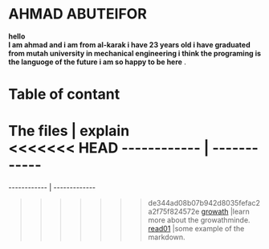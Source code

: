 # AHMAD ABUTEIFOR
**hello  
I am ahmad and i am from al-karak 
i have 23 years old i have graduated from mutah university
 in mechanical engineering i think the programing is the languoge of the future
i am so happy to be here** .


# Table of contant
The files | explain    
<<<<<<< HEAD
------------ | ------------      
=======
------------ | -------------      
>>>>>>> de344ad08b07b942d8035fefac2a2f75f824572e
[growath](https://ahmad-abuteifor.github.io/reading-notes/growth)  |learn more about the growathminde.    
[read01](https://ahmad-abuteifor.github.io/reading-notes/read01)  |some example of the markdown.   